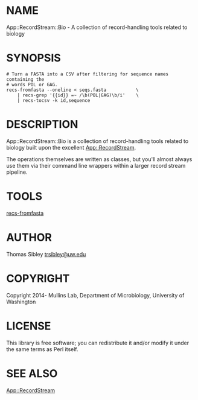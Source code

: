 # NAME

App::RecordStream::Bio - A collection of record-handling tools related to biology

# SYNOPSIS

    # Turn a FASTA into a CSV after filtering for sequence names containing the
    # words POL or GAG.
    recs-fromfasta --oneline < seqs.fasta           \
        | recs-grep '{{id}} =~ /\b(POL|GAG)\b/i'    \
        | recs-tocsv -k id,sequence

# DESCRIPTION

App::RecordStream::Bio is a collection of record-handling tools related to
biology built upon the excellent [App::RecordStream](http://search.cpan.org/perldoc?App::RecordStream).

The operations themselves are written as classes, but you'll almost always use
them via their command line wrappers within a larger record stream pipeline.

# TOOLS

[recs-fromfasta](http://search.cpan.org/perldoc?recs-fromfasta)

# AUTHOR

Thomas Sibley <trsibley@uw.edu>

# COPYRIGHT

Copyright 2014- Mullins Lab, Department of Microbiology, University of Washington

# LICENSE

This library is free software; you can redistribute it and/or modify
it under the same terms as Perl itself.

# SEE ALSO

[App::RecordStream](http://search.cpan.org/perldoc?App::RecordStream)
